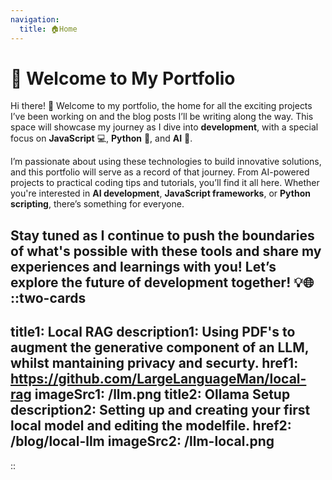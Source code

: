 ```yaml
---
navigation:
  title: 🏠Home
---
```




# 🚀 Welcome to My Portfolio

Hi there! 👋 Welcome to my portfolio, the home for all the exciting projects I’ve been working on and the blog posts I’ll be writing along the way. This space will showcase my journey as I dive into **development**, with a special focus on **JavaScript** 💻, **Python** 🐍, and **AI** 🤖.

I’m passionate about using these technologies to build innovative solutions, and this portfolio will serve as a record of that journey. From AI-powered projects to practical coding tips and tutorials, you’ll find it all here. Whether you're interested in **AI development**, **JavaScript frameworks**, or **Python scripting**, there’s something for everyone.

Stay tuned as I continue to push the boundaries of what's possible with these tools and share my experiences and learnings with you! Let’s explore the future of **development** together! 💡🌐
::two-cards
---
title1: Local RAG
description1: Using PDF's to augment the generative component of an LLM, whilst mantaining privacy and securty.
href1: https://github.com/LargeLanguageMan/local-rag
imageSrc1: /llm.png
title2: Ollama Setup
description2: Setting up and creating your first local model and editing the modelfile.
href2: /blog/local-llm 
imageSrc2: /llm-local.png
---
::



